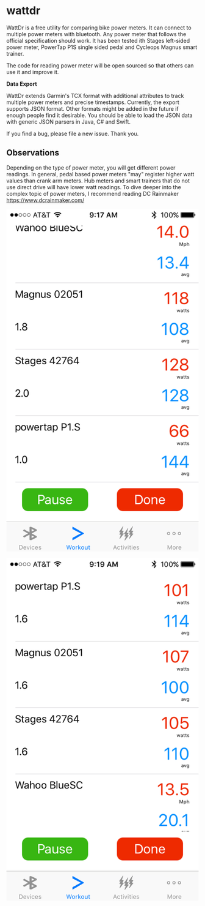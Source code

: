 # wattdr

WattDr is a free utility for comparing bike power meters. It can connect to multiple power meters with bluetooth. Any power meter that follows the official specification should work. It has been tested ith Stages left-sided power meter, PowerTap P1S single sided pedal and Cycleops Magnus smart trainer.

The code for reading power meter will be open sourced so that others can use it and improve it.

<b>Data Export</b>

WattDr extends Garmin's TCX format with additional attributes to track multiple power meters and precise timestamps. Currently, the export supports JSON format. Other formats might be added in the future if enough people find it desirable. You should be able to load the JSON data with generic JSON parsers in Java, C# and Swift.

If you find a bug, please file a new issue. Thank you.

## Observations

Depending on the type of power meter, you will get different power readings. In general, pedal based power meters "may" register higher watt values than crank arm meters. Hub meters and smart trainers that do not use direct drive will have lower watt readings. To dive deeper into the complex topic of power meters, I recommend reading DC Rainmaker https://www.dcrainmaker.com/

<img src="./images/comparison_1.png">
<p>
<img src="./images/comparison_2.png">
<p>